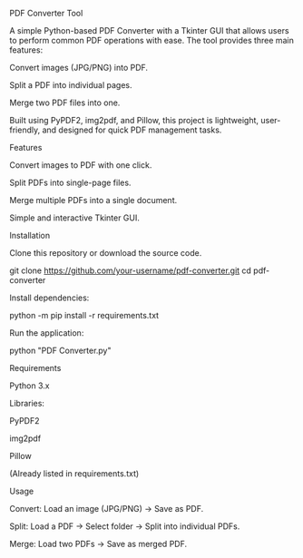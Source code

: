 PDF Converter Tool

A simple Python-based PDF Converter with a Tkinter GUI that allows users to perform common PDF operations with ease. The tool provides three main features:

Convert images (JPG/PNG) into PDF.

Split a PDF into individual pages.

Merge two PDF files into one.

Built using PyPDF2, img2pdf, and Pillow, this project is lightweight, user-friendly, and designed for quick PDF management tasks.

Features

Convert images to PDF with one click.

Split PDFs into single-page files.

Merge multiple PDFs into a single document.

Simple and interactive Tkinter GUI.

Installation

Clone this repository or download the source code.

git clone https://github.com/your-username/pdf-converter.git
cd pdf-converter


Install dependencies:

python -m pip install -r requirements.txt


Run the application:

python "PDF Converter.py"

Requirements

Python 3.x

Libraries:

PyPDF2

img2pdf

Pillow

(Already listed in requirements.txt)

Usage

Convert: Load an image (JPG/PNG) → Save as PDF.

Split: Load a PDF → Select folder → Split into individual PDFs.

Merge: Load two PDFs → Save as merged PDF.



